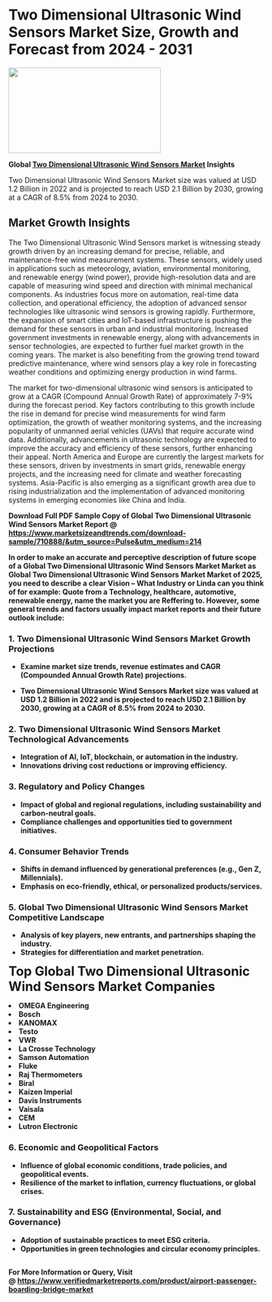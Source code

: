 <H1>Two Dimensional Ultrasonic Wind Sensors Market Size, Growth and Forecast from 2024 - 2031</H1><img class="aligncenter size-medium wp-image-584254" src="https://thirdeyenews.in/wp-content/uploads/2024/09/Global-Market-Research-300x168.jpeg" alt="" width="300" height="168" /><p><strong>Global&nbsp;<a href="https://www.marketsizeandtrends.com/download-sample/710888/&amp;utm_source=Pulse&amp;utm_medium=214">Two Dimensional Ultrasonic Wind Sensors Market</a> Insights</strong></p><p>Two Dimensional Ultrasonic Wind Sensors Market size was valued at USD 1.2 Billion in 2022 and is projected to reach USD 2.1 Billion by 2030, growing at a CAGR of 8.5% from 2024 to 2030.</p><p><h2>Market Growth Insights</h2> <p>The Two Dimensional Ultrasonic Wind Sensors market is witnessing steady growth driven by an increasing demand for precise, reliable, and maintenance-free wind measurement systems. These sensors, widely used in applications such as meteorology, aviation, environmental monitoring, and renewable energy (wind power), provide high-resolution data and are capable of measuring wind speed and direction with minimal mechanical components. As industries focus more on automation, real-time data collection, and operational efficiency, the adoption of advanced sensor technologies like ultrasonic wind sensors is growing rapidly. Furthermore, the expansion of smart cities and IoT-based infrastructure is pushing the demand for these sensors in urban and industrial monitoring. Increased government investments in renewable energy, along with advancements in sensor technologies, are expected to further fuel market growth in the coming years. The market is also benefiting from the growing trend toward predictive maintenance, where wind sensors play a key role in forecasting weather conditions and optimizing energy production in wind farms.</p> <p><strong></strong></p> <p>The market for two-dimensional ultrasonic wind sensors is anticipated to grow at a CAGR (Compound Annual Growth Rate) of approximately 7-9% during the forecast period. Key factors contributing to this growth include the rise in demand for precise wind measurements for wind farm optimization, the growth of weather monitoring systems, and the increasing popularity of unmanned aerial vehicles (UAVs) that require accurate wind data. Additionally, advancements in ultrasonic technology are expected to improve the accuracy and efficiency of these sensors, further enhancing their appeal. North America and Europe are currently the largest markets for these sensors, driven by investments in smart grids, renewable energy projects, and the increasing need for climate and weather forecasting systems. Asia-Pacific is also emerging as a significant growth area due to rising industrialization and the implementation of advanced monitoring systems in emerging economies like China and India.</p> <p><strong></p><p><span class=""><strong>Download Full PDF Sample Copy of Global Two Dimensional Ultrasonic Wind Sensors Market Report</strong> @ <a href="https://www.marketsizeandtrends.com/download-sample/710888/&amp;utm_source=Pulse&amp;utm_medium=214" target="_blank">https://www.marketsizeandtrends.com/download-sample/710888/&amp;utm_source=Pulse&amp;utm_medium=214</a></span></p><p>In order to make an accurate and perceptive description of future scope of a Global&nbsp;Two Dimensional Ultrasonic Wind Sensors Market Market as Global&nbsp;Two Dimensional Ultrasonic Wind Sensors Market Market of 2025, you need to describe a clear Vision &ndash; What Industry or Linda can you think of for example: Quote from a Technology, healthcare, automotive, renewable energy, name the market you are Reffering to. However, some general trends and factors usually impact market reports and their future outlook include:</p><h3>1.&nbsp;<strong>Two Dimensional Ultrasonic Wind Sensors Market Growth Projections</strong></h3><ul><li>Examine market size trends, revenue estimates and CAGR (Compounded Annual Growth Rate) projections.</li><li><p>Two Dimensional Ultrasonic Wind Sensors Market size was valued at USD 1.2 Billion in 2022 and is projected to reach USD 2.1 Billion by 2030, growing at a CAGR of 8.5% from 2024 to 2030.</p></li></ul><h3>2.&nbsp;<strong>Two Dimensional Ultrasonic Wind Sensors Market Technological Advancements</strong></h3><ul><li>Integration of AI, IoT, blockchain, or automation in the industry.</li><li>Innovations driving cost reductions or improving efficiency.</li></ul><h3>3.&nbsp;<strong>Regulatory and Policy Changes</strong></h3><ul><li>Impact of global and regional regulations, including sustainability and carbon-neutral goals.</li><li>Compliance challenges and opportunities tied to government initiatives.</li></ul><h3>4.&nbsp;<strong>Consumer Behavior Trends</strong></h3><ul><li>Shifts in demand influenced by generational preferences (e.g., Gen Z, Millennials).</li><li>Emphasis on eco-friendly, ethical, or personalized products/services.</li></ul><h3>5.&nbsp;<strong>Global Two Dimensional Ultrasonic Wind Sensors Market Competitive Landscape</strong></h3><ul><li>Analysis of key players, new entrants, and partnerships shaping the industry.</li><li>Strategies for differentiation and market penetration.</li></ul><p data-pm-slice="1 1 []"><span style="color: inherit; font-family: inherit; font-size: 25px;">Top Global Two Dimensional Ultrasonic Wind Sensors Market Companies</span></p><div class="" data-test-id=""><p><li>OMEGA Engineering</li><li> Bosch</li><li> KANOMAX</li><li> Testo</li><li> VWR</li><li> La Crosse Technology</li><li> Samson Automation</li><li> Fluke</li><li> Raj Thermometers</li><li> Biral</li><li> Kaizen Imperial</li><li> Davis Instruments</li><li> Vaisala</li><li> CEM</li><li> Lutron Electronic</li></p></div><h3>6.&nbsp;<strong>Economic and Geopolitical Factors</strong></h3><ul><li>Influence of global economic conditions, trade policies, and geopolitical events.</li><li>Resilience of the market to inflation, currency fluctuations, or global crises.</li></ul><h3>7.&nbsp;<strong>Sustainability and ESG (Environmental, Social, and Governance)</strong></h3><ul><li>Adoption of sustainable practices to meet ESG criteria.</li><li>Opportunities in green technologies and circular economy principles.</li></ul><h2><strong style="font-size: 14px;">For More Information or Query, Visit @&nbsp;</strong><a style="background-color: #ffffff; font-size: 14px;" href="https://www.marketsizeandtrends.com/report/two-dimensional-ultrasonic-wind-sensors-market/" target="_blank">https://www.verifiedmarketreports.com/product/airport-passenger-boarding-bridge-market</a></h2>
